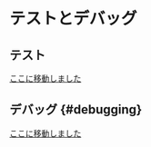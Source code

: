 # テストとデバッグ

<!---
  grep --no-filename "^[ ]*git diff" docs/ja/*.md | sh
  original document: 0.12.45:docs/newbs_testing_debugging.md
  git diff 0.12.45 HEAD -- docs/newbs_testing_debugging.md | cat
-->

## テスト

[ここに移動しました](ja/faq_misc.md#testing)

## デバッグ {#debugging}

[ここに移動しました](ja/faq_debug.md#debugging)
